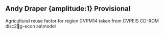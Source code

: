 ## Andy Draper {amplitude:1} Provisional
Agricultural reuse factor for region CVPM14 taken from CVPEIS CD-ROM disc2g-econ
aa\model